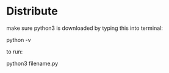 # Distribute

make sure python3 is downloaded by typing this into terminal:

python -v

to run:

python3 filename.py

